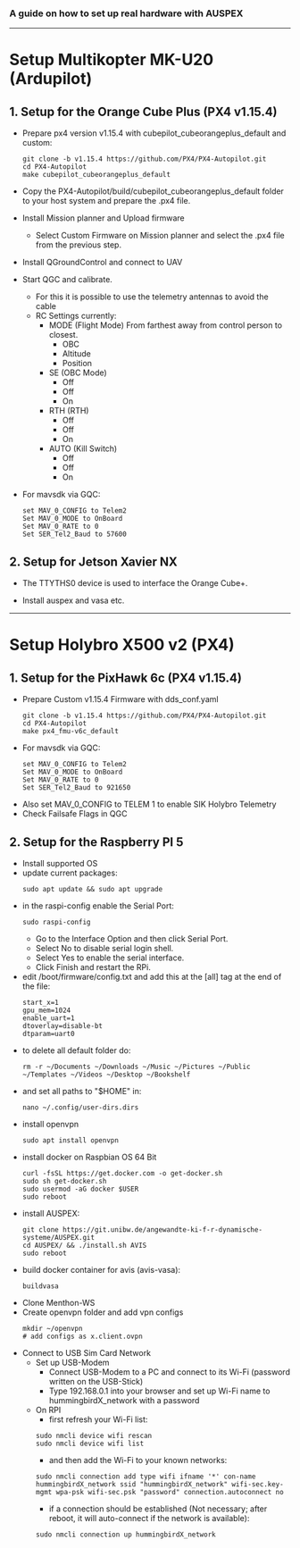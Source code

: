 ### A guide on how to set up real hardware with AUSPEX
---
# Setup Multikopter MK-U20 (Ardupilot)
## 1. Setup for the Orange Cube Plus (PX4 v1.15.4)
- Prepare px4 version v1.15.4 with cubepilot_cubeorangeplus_default and custom:
    ```
    git clone -b v1.15.4 https://github.com/PX4/PX4-Autopilot.git
    cd PX4-Autopilot
    make cubepilot_cubeorangeplus_default
    ```
- Copy the PX4-Autopilot/build/cubepilot_cubeorangeplus_default folder to your host system and prepare the .px4 file.
- Install Mission planner and Upload firmware
    - Select Custom Firmware on Mission planner and select the .px4 file from the previous step.
- Install QGroundControl and connect to UAV
- Start QGC and calibrate.
    - For this it is possible to use the telemetry antennas to avoid the cable
    - RC Settings currently:
        - MODE (Flight Mode) From farthest away from control person to closest.
            - OBC
            - Altitude
            - Position
        - SE (OBC Mode)
            - Off
            - Off
            - On
        - RTH (RTH)
            - Off
            - Off
            - On
        - AUTO (Kill Switch)
            - Off
            - Off
            - On

- For mavsdk via GQC:
    ```
    set MAV_0_CONFIG to Telem2
    Set MAV_0_MODE to OnBoard
    Set MAV_0_RATE to 0
    Set SER_Tel2_Baud to 57600
    ```

## 2. Setup for Jetson Xavier NX

- The TTYTHS0 device is used to interface the Orange Cube+.

- Install auspex and vasa etc.

---

# Setup Holybro X500 v2 (PX4)
## 1. Setup for the PixHawk 6c (PX4 v1.15.4)
- Prepare Custom v1.15.4 Firmware with dds_conf.yaml
    ```
    git clone -b v1.15.4 https://github.com/PX4/PX4-Autopilot.git
    cd PX4-Autopilot
    make px4_fmu-v6c_default
    ```
- For mavsdk via GQC:
    ```
    set MAV_0_CONFIG to Telem2
    Set MAV_0_MODE to OnBoard
    Set MAV_0_RATE to 0
    Set SER_Tel2_Baud to 921650
    ```
- Also set MAV_0_CONFIG to TELEM 1 to enable SIK Holybro Telemetry
- Check Failsafe Flags in QGC

## 2. Setup for the Raspberry PI 5
- Install supported OS
- update current packages:
    ```
    sudo apt update && sudo apt upgrade
    ```
- in the raspi-config enable the Serial Port:
    ```
    sudo raspi-config
    ```
    - Go to the Interface Option and then click Serial Port.
    - Select No to disable serial login shell.
    - Select Yes to enable the serial interface.
    - Click Finish and restart the RPi.
- edit /boot/firmware/config.txt and add this at the [all] tag at the end of the file:
    ```
    start_x=1
    gpu_mem=1024
    enable_uart=1
    dtoverlay=disable-bt
    dtparam=uart0
    ```
- to delete all default folder do:
    ```
    rm -r ~/Documents ~/Downloads ~/Music ~/Pictures ~/Public ~/Templates ~/Videos ~/Desktop ~/Bookshelf
    ```
- and set all paths to "$HOME" in:
    ```
    nano ~/.config/user-dirs.dirs
    ```
- install openvpn
    ```
    sudo apt install openvpn
    ```
- install docker on Raspbian OS 64 Bit
    ```
    curl -fsSL https://get.docker.com -o get-docker.sh
    sudo sh get-docker.sh
    sudo usermod -aG docker $USER
    sudo reboot
    ```
- install AUSPEX:
    ```
    git clone https://git.unibw.de/angewandte-ki-f-r-dynamische-systeme/AUSPEX.git
    cd AUSPEX/ && ./install.sh AVIS
    sudo reboot
    ```
- build docker container for avis (avis-vasa):
    ```
    buildvasa
    ```
- Clone Menthon-WS
- Create openvpn folder and add vpn configs
    ```
    mkdir ~/openvpn
    # add configs as x.client.ovpn
    ```
- Connect to USB Sim Card Network
    - Set up USB-Modem
        - Connect USB-Modem to a PC and connect to its Wi-Fi (password written on the USB-Stick)
        - Type 192.168.0.1 into your browser and set up Wi-Fi name to hummingbirdX_network with a password
    - On RPI
        - first refresh your Wi-Fi list:
        ```
        sudo nmcli device wifi rescan
        sudo nmcli device wifi list
        ```
        - and then add the Wi-Fi to your known networks:
        ```
        sudo nmcli connection add type wifi ifname '*' con-name hummingbirdX_network ssid "hummingbirdX_network" wifi-sec.key-mgmt wpa-psk wifi-sec.psk "password" connection.autoconnect no
        ```
        - if a connection should be established (Not necessary; after reboot, it will auto-connect if the network is available):
        ```
        sudo nmcli connection up hummingbirdX_network
        ```